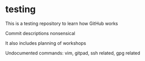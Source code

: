 # testing
This is a testing repository to learn how GitHub works

Commit descriptions nonsensical

It also includes planning of workshops

Undocumented commands: vim, gitpad, ssh related, gpg related
